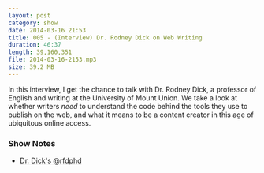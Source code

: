 ```yaml
---
layout: post
category: show
date: 2014-03-16 21:53
title: 005 - (Interview) Dr. Rodney Dick on Web Writing
duration: 46:37
length: 39,160,351
file: 2014-03-16-2153.mp3
size: 39.2 MB
---
```

In this interview, I get the chance to talk with Dr. Rodney Dick, a professor of English and writing at the University of Mount Union. We take a look at whether writers *need* to understand the code behind the tools they use to publish on the web, and what it means to be a content creator in this age of ubiquitous online access. 

### Show Notes
- [Dr. Dick's @rfdphd](http://twitter.com/rfdphd)